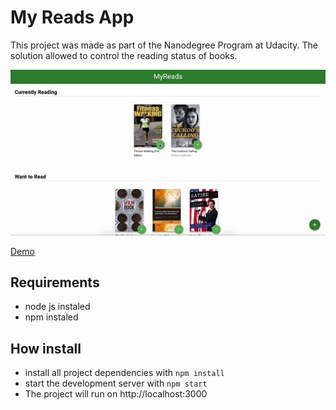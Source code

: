 # My Reads App

This project was made as part of the Nanodegree Program at Udacity. The solution allowed to control the reading status of books.

![](https://raw.githubusercontent.com/cristianodiniz/reactnd-project-myreads/master/imgs/img1.gif)

[Demo](https://build-zopjphqbyx.now.sh"https://build-zopjphqbyx.now.sh")

## Requirements
- node js instaled
- npm instaled

## How install
* install all project dependencies with `npm install`
* start the development server with `npm start`
* The project will run on http://localhost:3000
